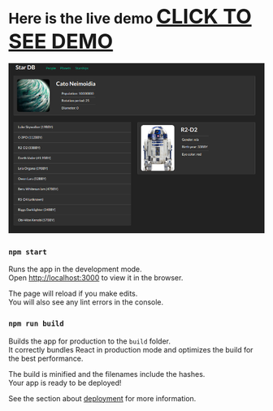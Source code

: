 # Here is the live demo <a target="_blank" href="https://sasha071cheremisin.github.io/2-React-StarDB/" style="font-size: 40px">CLICK TO SEE DEMO</a>

![alt-text](https://github.com/sasha071cheremisin/2-React-StarDB/blob/master/starDB.png)

### `npm start`

Runs the app in the development mode.<br>
Open [http://localhost:3000](http://localhost:3000) to view it in the browser.

The page will reload if you make edits.<br>
You will also see any lint errors in the console.

### `npm run build`

Builds the app for production to the `build` folder.<br>
It correctly bundles React in production mode and optimizes the build for the best performance.

The build is minified and the filenames include the hashes.<br>
Your app is ready to be deployed!

See the section about [deployment](https://facebook.github.io/create-react-app/docs/deployment) for more information.
